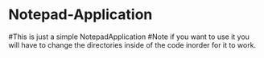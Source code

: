 # Notepad-Application

#This is just a simple NotepadApplication
#Note if you want to use it you will have to change the directories inside of the code inorder for it to work.
